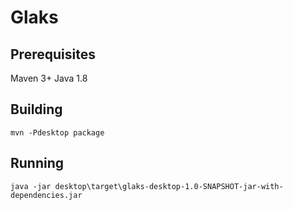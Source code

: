# Glaks

## Prerequisites

Maven 3+
Java 1.8

## Building

```
mvn -Pdesktop package
```

## Running

```
java -jar desktop\target\glaks-desktop-1.0-SNAPSHOT-jar-with-dependencies.jar
```